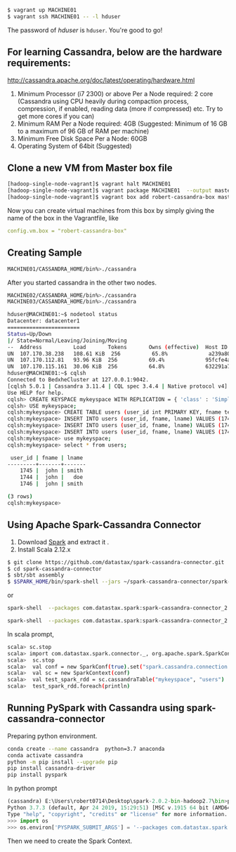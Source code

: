 
```bash
$ vagrant up MACHINE01  
$ vagrant ssh MACHINE01 -- -l hduser
```

The password of *hduser* is `hduser`.
You're good to go!

## For learning Cassandra, below are the hardware requirements:

http://cassandra.apache.org/doc/latest/operating/hardware.html

1. Minimum Processor (i7 2300) or above Per a Node required: 2 core (Cassandra using CPU heavily during compaction process, compression, if enabled, reading data (more if compressed) etc. Try to get more cores if you can)
1. Minimum RAM Per a Node required: 4GB (Suggested: Minimum of 16 GB to a maximum of 96 GB of RAM per machine)
1. Minimum Free Disk Space Per a Node: 60GB 
1. Operating System of 64bit (Suggested)



## Clone a new VM from Master box file

```bash
[hadoop-single-node-vagrant]$ vagrant halt MACHINE01
[hadoop-single-node-vagrant]$ vagrant package MACHINE01  --output master.box
[hadoop-single-node-vagrant]$ vagrant box add robert-cassandra-box master.box
```

Now you can create virtual machines from this box by simply giving the name of the box in the Vagrantfile, like

```yaml
config.vm.box = "robert-cassandra-box"
```

## Creating Sample

```bash
MACHINE01/CASSANDRA_HOME/bin%>./cassandra
```

After you started cassandra in the other two nodes.

```bash
MACHINE02/CASSANDRA_HOME/bin%>./cassandra
MACHINE03/CASSANDRA_HOME/bin%>./cassandra

hduser@MACHINE01:~$ nodetool status
Datacenter: datacenter1
=======================
Status=Up/Down
|/ State=Normal/Leaving/Joining/Moving
--  Address          Load       Tokens       Owns (effective)  Host ID                               Rack
UN  107.170.38.238   108.61 KiB  256          65.8%             a239a80c-10fd-44c8-b651-61cfb1457e02  rack1
UN  107.170.112.81   93.96 KiB  256          69.4%             95fcfe4a-cc4c-4472-8666-32dcdf9c8f86  rack1
UN  107.170.115.161  30.06 KiB  256          64.8%             632291a7-547a-43ae-b0b1-c6e1b623a5d2  rack1
hduser@MACHINE01:~$ cqlsh
Connected to BedxheCluster at 127.0.0.1:9042.
[cqlsh 5.0.1 | Cassandra 3.11.4 | CQL spec 3.4.4 | Native protocol v4]
Use HELP for help.
cqlsh> CREATE KEYSPACE mykeyspace WITH REPLICATION = { 'class' : 'SimpleStrategy','replication_factor' : 1 };
cqlsh> USE mykeyspace;
cqlsh:mykeyspace> CREATE TABLE users (user_id int PRIMARY KEY, fname text, lname text);
cqlsh:mykeyspace> INSERT INTO users (user_id, fname, lname) VALUES (1745, 'john', 'smith');
cqlsh:mykeyspace> INSERT INTO users (user_id, fname, lname) VALUES (1744, 'john', 'doe');
cqlsh:mykeyspace> INSERT INTO users (user_id, fname, lname) VALUES (1746, 'john', 'smith');
cqlsh:mykeyspace> use mykeyspace;
cqlsh:mykeyspace> select * from users;

 user_id | fname | lname
---------+-------+-------
    1745 |  john | smith
    1744 |  john |   doe
    1746 |  john | smith

(3 rows)
cqlsh:mykeyspace>

```

## Using Apache Spark-Cassandra Connector
1. Download [Spark](http://apache.stu.edu.tw/spark/spark-2.4.3/spark-2.4.3-bin-hadoop2.7.tgz) and extract it .
1. Install Scala 2.12.x

```bash
$ git clone https://github.com/datastax/spark-cassandra-connector.git
$ cd spark-cassandra-connector
$ sbt/sbt assembly
$ $SPARK_HOME/bin/spark-shell --jars ~/spark-cassandra-connector/spark-cassandra-connector/target/scala-2.10/connector-assembly-1.2.0-SNAPSHOT.jar 
```

or

```bash
spark-shell  --packages com.datastax.spark:spark-cassandra-connector_2.11:2.0.12  --driver-class-path  E:/Users/robert0714/.ivy2/jars/*.jar

spark-shell  --packages com.datastax.spark:spark-cassandra-connector_2.11:2.0.12  --driver-class-path  ${USERHOME}/.ivy2/jars/*.jar
```
In scala prompt,

```bash
scala> sc.stop
scala> import com.datastax.spark.connector._, org.apache.spark.SparkContext, org.apache.spark.SparkContext._, org.apache.spark.SparkConf
scala>  sc.stop
scala>  val conf = new SparkConf(true).set("spark.cassandra.connection.host","107.170.38.238")
scala>  val sc = new SparkContext(conf)
scala>  val test_spark_rdd = sc.cassandraTable("mykeyspace", "users")
scala>  test_spark_rdd.foreach(println)
```

## Running PySpark with Cassandra using spark-cassandra-connector
 
 Preparing python environment.
 
```bash
conda create --name cassandra  python=3.7 anaconda
conda activate cassandra
python -m pip install --upgrade pip
pip install cassandra-driver
pip install pyspark
```
 In python prompt
 
```python
(cassandra) E:\Users\robert0714\Desktop\spark-2.0.2-bin-hadoop2.7\bin>python
Python 3.7.3 (default, Apr 24 2019, 15:29:51) [MSC v.1915 64 bit (AMD64)] :: Anaconda, Inc. on win32
Type "help", "copyright", "credits" or "license" for more information.
>>> import os
>>> os.environ['PYSPARK_SUBMIT_ARGS'] = '--packages com.datastax.spark:spark-cassandra-connector_2.11:2.0.12 --conf   spark.cassandra.connection.host=107.170.38.238    --driver-class-path  E:/Users/robert0714/.ivy2/jars/*.jar  pyspark-shell'
```

Then we need to create the Spark Context.

```python

```
